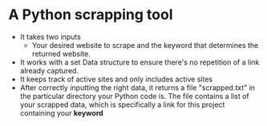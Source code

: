 # A Python scrapping tool
- It takes two inputs
    - Your desired website to scrape and the keyword that determines the returned website.
- It works with a set Data structure to ensure there's no repetition of a link already captured.
- It keeps track of active sites and only includes active sites
- After correctly inputting the right data, it returns a file "scrapped.txt" in the particular directory your Python code is. The file contains a list of your scrapped data, which is specifically a link for this project containing your **keyword**

